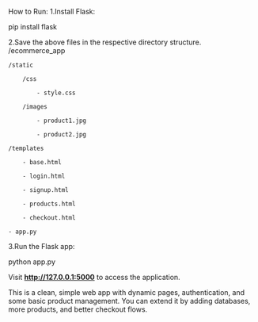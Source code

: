 How to Run:
1.Install Flask:

pip install flask

2.Save the above files in the respective directory structure.
/ecommerce_app

    /static
    
        /css
        
            - style.css
            
        /images
        
            - product1.jpg
             
            - product2.jpg
            
    /templates
    
        - base.html
        
        - login.html

        - signup.html
        
        - products.html

        - checkout.html
        
    - app.py
    
3.Run the Flask app:

python app.py

Visit **http://127.0.0.1:5000** to access the application.

This is a clean, simple web app with dynamic pages, authentication,
and some basic product management. You can extend it by adding databases, 
more products, and better checkout flows.
